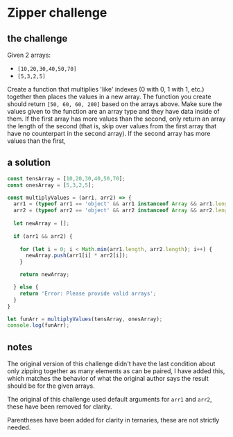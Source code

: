 # Zipper challenge

## the challenge

Given 2 arrays:
- `[10,20,30,40,50,70]`
- `[5,3,2,5]`

Create a function that multiplies 'like' indexes (0 with 0, 1 with 1, etc.) together then places the values in a new array. 
The function you create should return `[50, 60, 60, 200]` based on the arrays above.
Make sure the values given to the function are an array type and they have data inside of them.
If the first array has more values than the second, only return an array the length of the second (that is, skip over values from the first array that have no counterpart in the second array).
If the second array has more values than the first, 


## a solution

```js
const tensArray = [10,20,30,40,50,70];
const onesArray = [5,3,2,5];

const multiplyValues = (arr1, arr2) => {
  arr1 = (typeof arr1 == 'object' && arr1 instanceof Array && arr1.length > 0) ? arr1 : false;
  arr2 = (typeof arr2 == 'object' && arr2 instanceof Array && arr2.length > 0) ? arr2 : false;
  
  let newArray = [];
  
  if (arr1 && arr2) {
    
    for (let i = 0; i < Math.min(arr1.length, arr2.length); i++) {
      newArray.push(arr1[i] * arr2[i]);
    }

    return newArray;

  } else {
    return 'Error: Please provide valid arrays';
  }
}

let funArr = multiplyValues(tensArray, onesArray);
console.log(funArr);
```





## notes

The original version of this challenge didn't have the last condition about only zipping together as many elements as can be paired, I have added this, which matches the behavior of what the original author says the result should be for the given arrays.

The original of this challenge used default arguments for `arr1` and `arr2`, these have been removed for clarity.

Parentheses have been added for clarity in ternaries, these are not strictly needed.